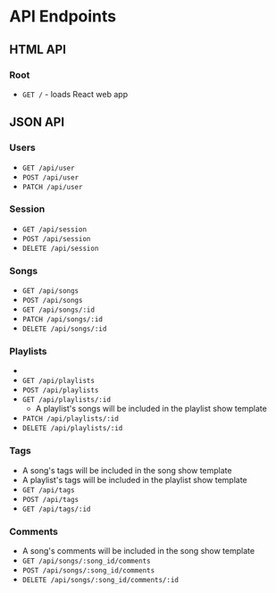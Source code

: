 # API Endpoints

## HTML API

### Root

- `GET /` - loads React web app

## JSON API

### Users

- `GET /api/user`
- `POST /api/user`
- `PATCH /api/user`

### Session

- `GET /api/session`
- `POST /api/session`
- `DELETE /api/session`

### Songs

- `GET /api/songs`
- `POST /api/songs`
- `GET /api/songs/:id`
- `PATCH /api/songs/:id`
- `DELETE /api/songs/:id`

### Playlists

-
- `GET /api/playlists`
- `POST /api/playlists`
- `GET /api/playlists/:id`
  -  A playlist's songs will be included in the playlist show template
- `PATCH /api/playlists/:id`
- `DELETE /api/playlists/:id`

### Tags

- A song's tags will be included in the song show template
- A playlist's tags will be included in the playlist show template
- `GET /api/tags`
- `POST /api/tags`
- `GET /api/tags/:id`

### Comments

- A song's comments will be included in the song show template
- `GET /api/songs/:song_id/comments`
- `POST /api/songs/:song_id/comments`
- `DELETE /api/songs/:song_id/comments/:id`
